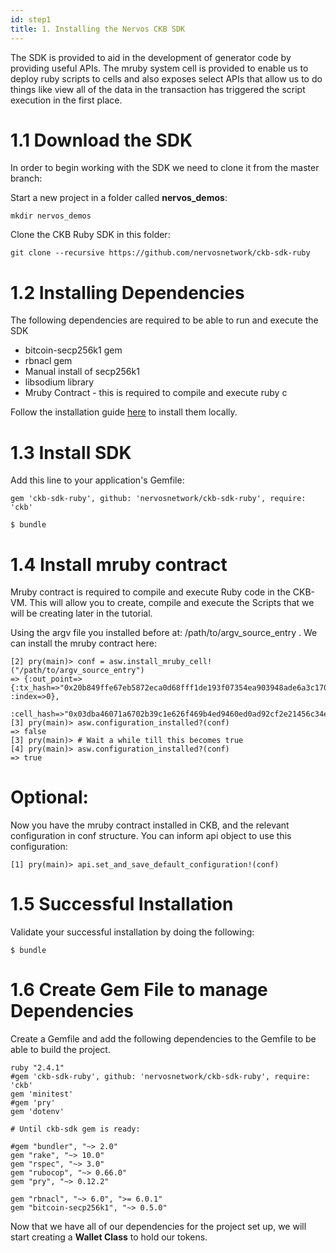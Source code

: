 ```yaml
---
id: step1
title: 1. Installing the Nervos CKB SDK
---
```


The SDK is provided to aid in the development of generator code by providing useful APIs. The mruby system cell is provided to enable us to deploy ruby scripts to cells and also exposes select APIs that allow us to do things like view all of the data in the transaction has triggered the script execution in the first place.

# 1.1 Download the SDK

In order to begin working with the SDK we need to clone it from the master branch:

Start a new project in a folder called __nervos_demos__:

`mkdir nervos_demos`

Clone the CKB Ruby SDK in this folder:

`git clone --recursive https://github.com/nervosnetwork/ckb-sdk-ruby`

# 1.2 Installing Dependencies

The following dependencies are required to be able to run and execute the SDK

* bitcoin-secp256k1 gem
* rbnacl gem
* Manual install of secp256k1
* libsodium library
* Mruby Contract - this is required to compile and execute ruby c

Follow the installation guide [here](../tutorials/step1) to install them locally.

# 1.3 Install SDK

Add this line to your application's Gemfile:

`gem 'ckb-sdk-ruby', github: 'nervosnetwork/ckb-sdk-ruby', require: 'ckb'`

``` $ cd ckb-sdk-ruby
$ bundle
```
# 1.4 Install mruby contract

Mruby contract is required to compile and execute Ruby code in the CKB-VM. This will allow you to create, compile and execute the Scripts that we will be creating later in the tutorial.

Using the argv file you installed before at: /path/to/argv_source_entry . We can install the mruby contract here:

```[1] pry(main)> asw = Ckb::AlwaysSuccessWallet.new(api)
[2] pry(main)> conf = asw.install_mruby_cell!("/path/to/argv_source_entry")
=> {:out_point=>{:tx_hash=>"0x20b849ffe67eb5872eca0d68fff1de193f07354ea903948ade6a3c170d89e282", :index=>0},
 :cell_hash=>"0x03dba46071a6702b39c1e626f469b4ed9460ed0ad92cf2e21456c34e1e2b04fd"}
[3] pry(main)> asw.configuration_installed?(conf)
=> false
[3] pry(main)> # Wait a while till this becomes true
[4] pry(main)> asw.configuration_installed?(conf)
=> true
```
# Optional:

Now you have the mruby contract installed in CKB, and the relevant configuration in conf structure. You can inform api object to use this configuration:

```
[1] pry(main)> api.set_and_save_default_configuration!(conf)
```

# 1.5 Successful Installation

Validate your successful installation by doing the following:

``` $ cd ckb-sdk-ruby
$ bundle
```

# 1.6 Create Gem File to manage Dependencies


Create a Gemfile and add the following dependencies to the Gemfile to be able to build the project.


```
ruby "2.4.1"
#gem 'ckb-sdk-ruby', github: 'nervosnetwork/ckb-sdk-ruby', require: 'ckb'
gem 'minitest'
#gem 'pry'
gem 'dotenv'

# Until ckb-sdk gem is ready:

#gem "bundler", "~> 2.0"
gem "rake", "~> 10.0"
gem "rspec", "~> 3.0"
gem "rubocop", "~> 0.66.0"
gem "pry", "~> 0.12.2"

gem "rbnacl", "~> 6.0", ">= 6.0.1"
gem "bitcoin-secp256k1", "~> 0.5.0"
```

Now that we have all of our dependencies for the project set up, we will start creating a __Wallet Class__ to hold our tokens.
